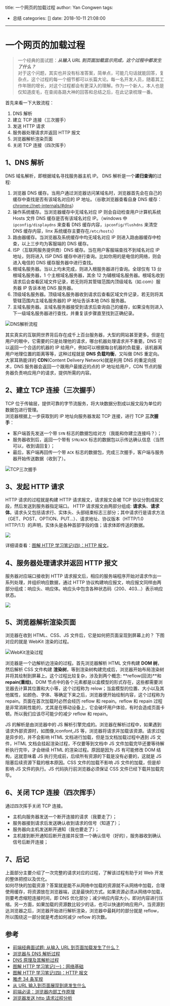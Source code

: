 title: 一个网页的加载过程
author: Yan Congwen
tags:
  - 总结
categories: []
date: 2018-10-11 21:08:00
---
# 一个网页的加载过程

> 一个经典的面试题：**_从输入 URL 到页面加载显示完成，这个过程中都发生了什么？_**  
> 对于这个问题，其实也并没有标准答案，简单点，可能几句话就能回答，复杂点，这个过程的每一个细节都可以长篇大论。每一名开发人员，随着其工作年限的增长，对这个过程都会有更深入的理解。作为一个新人，本人也是仅知道皮毛，在查阅各路大神的回答和总结之后，在此记录梳理一番。

首先来看一下大致流程：

1. DNS 解析
2. 建立 TCP 连接（三次握手）
3. 发送 HTTP 请求
4. 服务器处理请求并返回 HTTP 报文
5. 浏览器解析渲染页面
6. 关闭 TCP 连接（四次挥手）

## 1、DNS 解析

DNS 域名解析，即根据域名寻找服务器主机 IP。
DNS 解析是一个**递归查询**的过程:

1. 浏览器 DNS 缓存。当用户通过浏览器访问某域名时，浏览器首先会在自己的缓存中查找是否有该域名对应的 IP 地址。（谷歌浏览器查看自身 DNS 缓存：[chrome://net-internals/#dns](chrome://net-internals/#dns)）
2. 操作系统缓存。当浏览器缓存中无域名对应 IP 则会自动检查用户计算机系统 Hosts 文件 DNS 缓存是否有该域名对应 IP。（windows 中 `ipconfig/displaydns` 来查看 DNS 缓存内容，`ipconfig/flushdns` 来清空 DNS 缓存内容，linx 系统缓存主要存在`/etc/hosts`）
3. 路由器缓存。当浏览器及系统缓存中均无域名对应 IP 则进入路由器缓存中检查，以上三步均为客服端的 DNS 缓存。
4. ISP（互联网服务提供商）DNS 缓存。当在用户客服端查找不到域名对应 IP 地址，则将进入 ISP DNS 缓存中进行查询。比如你用的是电信的网络，则会进入电信的 DNS 缓存服务器中进行查找。
5. 根域名服务器。当以上均未完成，则进入根服务器进行查询。全球仅有 13 台根域名服务器，1 个主根域名服务器，其余 12 为辅根域名服务器。根域名收到请求后会查看区域文件记录，若无则将其管辖范围内顶级域名（如.com）服务器 IP 告诉本地 DNS 服务器。
6. 顶级域名服务器。顶级域名服务器收到请求后查看区域文件记录，若无则将其管辖范围内主域名服务器的 IP 地址告诉本地 DNS 服务器。
7. 主域名服务器。主域名服务器接受到请求后查询自己的缓存，如果没有则进入下一级域名服务器进行查找，并重复该步骤直至找到正确纪录。

![DNS解析流程](https://img.yancongwen.cn/18-11-24/97034060.jpg)

其实真实的互联网世界背后存在成千上百台服务器，大型的网站甚至更多。但是在用户的眼中，它需要的只是处理他的请求，哪台机器处理请求并不重要。DNS 可以返回一个合适的机器的 IP 给用户，例如可以根据每台机器的负载量，该机器离用户地理位置的距离等等，这种过程就是 **DNS 负载均衡**，又叫做 DNS 重定向。大家耳熟能详的 **CDN**(Content Delivery Network)就是利用 DNS 的重定向技术，DNS 服务器会返回一个跟用户最接近的点的 IP 地址给用户，CDN 节点的服务器负责响应用户的请求，提供所需的内容。

## 2、建立 TCP 连接（三次握手）

TCP 位于传输层，提供可靠的字节流服务，将大块数据分割成以报文段为单位的数据包进行管理。  
浏览器根据上一步获取到的 IP 地址向服务器发起 TCP 连接，进行 TCP **三次握手**：

- 客户端首先发送一个带 `SYN` 标志的数据包给对方（我能和你建立连接吗？）；
- 服务器收到后，返回一个带有 `SYN/ACK` 标志的数据包以示传达确认信息（当然可以，收到请回复）；
- 最后，客户端再回传一个带 `ACK` 标志的数据包，完成三次握手，客户端与服务器开始传送数据（收到了）。

![TCP三次握手](https://img.yancongwen.cn/18-11-26/60672634.jpg)

## 3、发起 HTTP 请求

HTTP 请求的过程就是构建 HTTP 请求报文，请求报文会被 TCP 协议分割成报文段，然后发送到服务器指定端口。 HTTP 请求报文由两部分组成: **请求头**、**请求体**。请求头又包括请求行、实体头、头部结束标志三部分；其中请求行是请求方法（GET、POST、OPTION、PUT...）、请求地址、协议版本（HTTP/1.0 HTTP/1.1）的声明，实体头是各种首部字段的值；请求体即传送的数据。

![](https://img.yancongwen.cn/18-11-26/85672180.jpg)

详细请查看：[图解 HTTP 学习笔记(四)：HTTP 报文](https://yancongwen.cn/2018/01/10/%E5%9B%BE%E8%A7%A3HTTP%E5%AD%A6%E4%B9%A0%E7%AC%94%E8%AE%B0%E5%9B%9B--HTTP%E6%8A%A5%E6%96%87/)。

## 4、服务器处理请求并返回 HTTP 报文

服务器对应端口接收到 HTTP 请求报文后，相应的服务端程序开始对请求作出一系列处理，并组织响应数据，通过 HTTP 协议构建响应报文，响应报文同样由两部分组成：响应头、响应体。响应头中包含各种状态码（200、403...）表示响应状态。

![](https://img.yancongwen.cn/18-11-26/35007811.jpg)

## 5、浏览器解析渲染页面

浏览器在收到 HTML、CSS、JS 文件后，它是如何把页面呈现到屏幕上的？ 下图对应的就是 WebKit 渲染的过程。

![WebKit渲染过程](https://img.yancongwen.cn/18-11-24/57884655.jpg)

浏览器是一个边解析边渲染的过程。首先浏览器解析 HTML 文件构建 **DOM 树**，然后解析 CSS 文件构建 **渲染树**，等到渲染树构建完成后，浏览器开始布局渲染树并将其绘制到屏幕上。这个过程比较复杂，涉及到两个概念: **reflow(回流)**和 **repain(重绘)**。DOM 节点中的各个元素都是以盒模型的形式存在，这些都需要浏览器去计算其位置和大小等，这个过程称为 relow；当盒模型的位置、大小以及其他属性，如颜色、字体、等确定下来之后，浏览器便开始绘制内容，这个过程称为 repain。页面在首次加载时必然会经历 reflow 和 repain。reflow 和 repain 过程是非常消耗性能的，尤其是在移动设备上，它会破坏用户体验，有时会造成页面卡顿。所以我们应该尽可能少的减少 reflow 和 repain。

JS 的解析是由浏览器中的 JS 解析引擎完成的。浏览器在解析过程中，如果遇到请求外部资源时，如图像,iconfont,JS 等，浏览器将请求并加载该资源。请求过程是异步的，并不会影响 HTML 文档进行加载，但是当文档加载过程中遇到 JS 文件，HTML 文档会挂起渲染过程，不仅要等到文档中 JS 文件加载完毕还要等待解析执行完毕，才会继续 HTML 的渲染过程。原因是因为 JS 有可能修改 DOM 结构，这就意味着 JS 执行完成前，后续所有资源的下载是没有必要的，这就是 JS 阻塞后续资源下载的根本原因。CSS 文件的加载不影响 JS 文件的加载，但是却影响 JS 文件的执行。JS 代码执行前浏览器必须保证 CSS 文件已经下载并加载完毕。

## 6、关闭 TCP 连接（四次挥手）

通过四次挥手关闭 TCP 连接。

- 主机向服务器发送一个断开连接的请求（我要走了）；
- 服务器接到请求后发送确认收到请求的信号（知道了）；
- 服务器向主机发送断开通知（我也要走了）；
- 主机接到断开通知后断开连接并反馈一个确认信号（好的），服务器收到确认信号后断开连接；

## 7、后记

上面部分主要介绍了一次完整的请求对应的过程，了解该过程有助于对 Web 开发的整体把控以及优化。  
如何尽快的加载资源？答案就是能不从网络中加载的资源就不从网络中加载，合理使用缓存，将资源放在浏览器端，这是最快的方式。如果资源必须从网络中加载，则要考虑缩短连接时间，即 DNS 优化部分；减少响应内容大小，即对内容进行压缩。另一方面，如果加载的资源数比较少的话，也可以快速的响应用户。当资源到达浏览器之后，浏览器开始进行解析渲染，浏览器中最耗时的部分就是 reflow，所以围绕这一部分就是考虑如何减少 reflow 的次数。

## 参考

- [前端经典面试题: 从输入 URL 到页面加载发生了什么？](https://segmentfault.com/a/1190000006879700)
- [浏览器与 DNS 解析过程](http://www.cnblogs.com/lshao/p/9718928.html)
- [DNS 原理及其解析过程](https://www.cnblogs.com/gopark/p/8430916.html)
- [图解 HTTP 学习笔记(一)：网络基础](https://yancongwen.cn/2018/01/08/%E5%9B%BE%E8%A7%A3HTTP%E5%AD%A6%E4%B9%A0%E7%AC%94%E8%AE%B0%E4%B8%80--%E7%BD%91%E7%BB%9C%E5%9F%BA%E7%A1%80/)
- [图解 HTTP 学习笔记(四)：HTTP 报文](https://yancongwen.cn/2018/01/10/%E5%9B%BE%E8%A7%A3HTTP%E5%AD%A6%E4%B9%A0%E7%AC%94%E8%AE%B0%E5%9B%9B--HTTP%E6%8A%A5%E6%96%87/)
- [雅虎 34 条军规](https://developer.yahoo.com/performance/)
- [从 URL 输入到页面展现到底发生什么](https://github.com/ljianshu/Blog/issues/24)
- [前端必读：浏览器内部工作原理](https://kb.cnblogs.com/page/129756/)
- [浏览器发送 http 请求过程分析](https://segmentfault.com/a/1190000010156898)
